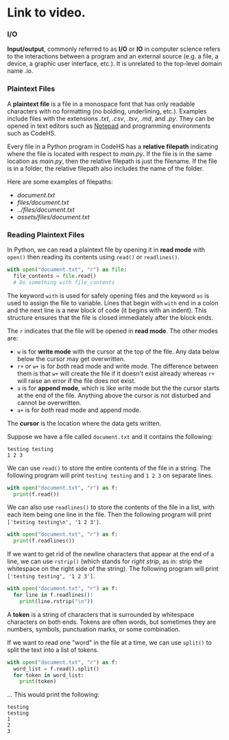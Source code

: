 # Link to video.

### I/O

**Input/output**, commonly referred to as **I/O** or **IO** in computer science refers to the interactions between a program and an external source (e.g. a file, a device, a graphic user interface, etc.). It is unrelated to the  top-level domain name *.io*.

### Plaintext Files

A **plaintext file** is a file in a monospace font that has only readable characters with no formatting (no bolding, underlining, etc.). Examples include files with the extensions *.txt*, *.csv*, *.tsv*, *.md*, and *.py*. They can be opened in text editors such as [Notepad](https://en.wikipedia.org/wiki/Windows_Notepad) and programming environments such as CodeHS.

Every file in a Python program in CodeHS has a **relative filepath** indicating where the file is located with respect to *main.py*. If the file is in the same location as *main.py*, then the relative filepath is just the filename. If the file is in a folder, the relative filepath also includes the name of the folder.

Here are some examples of filepaths:

* *document.txt*
* *files/document.txt*
* *../files/document.txt*
* *assets/files/document.txt*
  
### Reading Plaintext Files

In Python, we can read a plaintext file by opening it in **read mode** with `open()` then reading its contents using `read()` or `readlines()`.  

```python
with open("document.txt", "r") as file: 
  file_contents = file.read()
  # Do something with file_contents
```

The keyword `with` is used for safely opening files and the keyword `as` is used to assign the file to variable. Lines that begin with `with` end in a colon and the next line is a new block of code (it begins with an indent). This structure ensures that the file is closed immediately after the block ends.

The `r`  indicates that the file will be opened in **read mode**. The other modes are:

* `w` is for **write mode** with the cursor at the top of the file. Any data below below the cursor may get overwritten.
* `r+` or `w+` is for *both* read mode and write mode. The difference between them is that `w+` will create the file if it doesn't exist already whereas `r+` will raise an error if the file does not exist.
* `a` is for **append mode**, which is like write mode but the the cursor starts at the end of the file. Anything above the cursor is not disturbed and cannot be overwritten.
* `a+` is for *both* read mode and append mode.

The **cursor** is the location where the data gets written.


Suppose we have a file called `document.txt` and it contains the following:

```
testing testing
1 2 3
```

We can use `read()` to store the entire contents of the file in a string. The following program will print `testing testing` and `1 2 3` on separate lines.

```python
with open("document.txt", "r") as f:
  print(f.read())
```

We can also use `readlines()` to store the contents of the file in a list, with each item being one line in the file. Then the following program will print `['testing testing\n', '1 2 3']`.

```python
with open("document.txt", "r") as f:
  print(f.readlines())
```

If we want to get rid of the newline characters that appear at the end of a line, we can use `rstrip()` (which stands for *right strip*, as in: strip the whitespace on the right side of the string). The following program will print `['testing testing', '1 2 3']`.

```python
with open("document.txt", "r") as f:
  for line in f.readlines():
    print(line.rstrip("\n"))
```

A **token** is a string of characters that is surrounded by whitespace characters on both ends. Tokens are often words, but sometimes they are numbers, symbols, punctuation marks, or some combination.

If we want to read one "word" in the file at a time, we can use `split()` to split the text into a list of tokens.

```python
with open("document.txt", "r") as f:
  word_list = f.read().split()
  for token in word_list:
    print(token)
```

... This would print the following:

```
testing
testing
1
2
3
```
